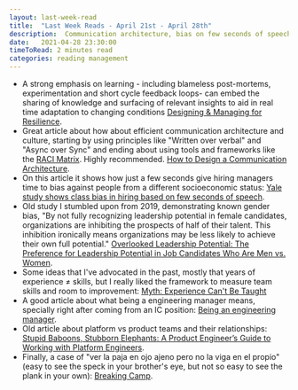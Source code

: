 ```yaml
---
layout: last-week-read
title:  "Last Week Reads - April 21st - April 28th"
description:  Communication architecture, bias on few seconds of speech, gender bias in leadership, management tips and Basecamp controversy. 
date:   2021-04-28 23:30:00
timeToRead: 2 minutes read
categories: reading management 
---
```


* A strong emphasis on learning - including blameless post-mortems, experimentation and short cycle feedback loops- can embed the sharing of knowledge and surfacing of relevant insights to aid in real time adaptation to changing conditions [Designing & Managing for Resilience](https://www.infoq.com/articles/series-enhancing-resilience-4/).
* Great article about how about efficient communication architecture and culture, starting by using principles like "Written over verbal" and "Async over Sync" and ending about using tools and frameworks like the [RACI Matrix](https://en.wikipedia.org/wiki/Responsibility_assignment_matrix). Highly recommended. [How to Design a Communication Architecture](https://refactoring.fm/p/how-to-design-a-communication-architecture).
* On this article it shows how just a few seconds give hiring managers time to bias against people from a different socioeconomic status: [Yale study shows class bias in hiring based on few seconds of speech](https://news.yale.edu/2019/10/21/yale-study-shows-class-bias-hiring-based-few-seconds-speech).
* Old study I stumbled upon from 2019, demonstrating known gender bias, "By not fully recognizing leadership potential in female candidates, organizations are inhibiting the prospects of half of their talent. This inhibition ironically means organizations may be less likely to achieve their own full potential." [Overlooked Leadership Potential: The Preference for Leadership Potential in Job Candidates Who Are Men vs. Women](https://www.frontiersin.org/articles/10.3389/fpsyg.2019.00755/full).
* Some ideas that I've advocated in the past, mostly that years of experience ≠ skills, but I really liked the framework to measure team skills and room to improvement: [Myth: Experience Can't Be Taught](https://medium.com/skiller-whale/myth-experience-cant-be-taught-707ea9e71a15)
* A good article about what being a engineering manager means, specially right after coming from an IC position: [Being an engineering manager](https://medium.com/@marcus.cavalcanti/being-a-engineering-manager-9d2854867412).
* Old article about platform vs product teams and their relationships: [Stupid Baboons, Stubborn Elephants: A Product Engineer’s Guide to Working with Platform Engineers](https://rinaarts.medium.com/stupid-baboons-stubborn-elephants-c33412541bb1).
* Finally, a case of "ver la paja en ojo ajeno pero no la viga en el propio" (easy to see the speck in your brother's eye, but not so easy to see the plank in your own): [Breaking Camp](https://www.theverge.com/2021/4/27/22406673/basecamp-political-speech-policy-controversy).
